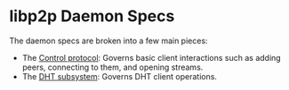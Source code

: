 # libp2p Daemon Specs

The daemon specs are broken into a few main pieces:

- The [Control protocol](CONTROL.md): Governs basic client interactions such as
  adding peers, connecting to them, and opening streams.
- The [DHT subsystem](DHT.md): Governs DHT client operations.
